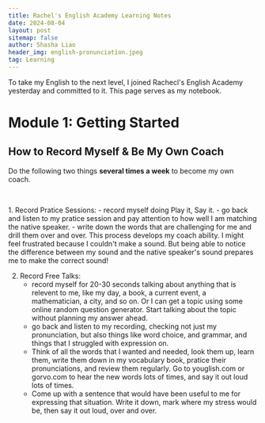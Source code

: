 ```yaml
---
title: Rachel's English Academy Learning Notes
date: 2024-08-04
layout: post
sitemap: false
author: Shasha Liao
header_img: english-pronunciation.jpeg
tag: Learning
---
```


To take my English to the next level, I joined Rachecl's English Academy yesterday and committed to it. This page serves as my notebook. 

# Module 1: Getting Started
## How to Record Myself & Be My Own Coach

Do the following two things **several times a week** to become my own coach.
<p>&nbsp;</p>
1. Record Pratice Sessions:
    - record myself doing Play it, Say it.
    - go back and listen to my pratice session and pay attention to how well I am matching the native speaker. 
    - write down the words that are challenging for me and drill them over and over. This process develops my coach ability. I might feel frustrated because I couldn't make a sound. But being able to notice the difference between my sound and the native speaker's sound prepares me to make the correct sound!

2. Record Free Talks:
    - record myself for 20-30 seconds talking about anything that is relevent to me, like my day, a book, a current event, a mathematician, a city, and so on. Or I can get a topic using some online random question generator. Start talking about the topic without planning my answer ahead. 
    - go back and listen to my recording, checking not just my pronunciation, but also things like word choice, and grammar, and things that I struggled with expression on. 
    - Think of all the words that I wanted and needed, look them up, learn them, write them down in my vocabulary book, pratice their pronunciations, and review them regularly. Go to youglish.com or gorvo.com to hear the new words lots of times, and say it out loud lots of times.
    - Come up with a sentence that would have been useful to me for expressing that situation. Write it down, mark where my stress would be, then say it out loud, over and over. 
